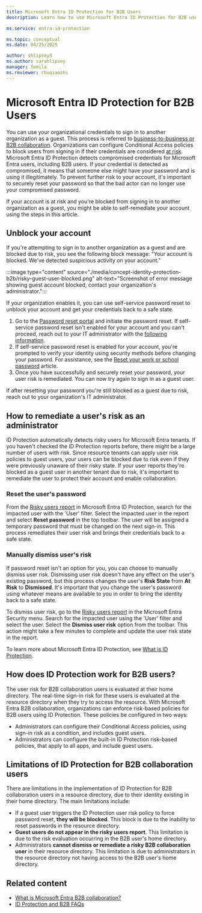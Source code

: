 ```yaml
---
title: Microsoft Entra ID Protection for B2B Users
description: Learn how to use Microsoft Entra ID Protection for B2B users to secure your organization. Discover benefits and steps to unblock accounts.

ms.service: entra-id-protection

ms.topic: conceptual
ms.date: 04/25/2025

author: shlipsey3
ms.author: sarahlipsey
manager: femila
ms.reviewer: chuqiaoshi
---
```

# Microsoft Entra ID Protection for B2B Users

You can use your organizational credentials to sign in to another organization as a guest. This process is referred to [business-to-business or B2B collaboration](../external-id/what-is-b2b.md). Organizations can configure Conditional Access policies to block users from signing in if their credentials are considered [at risk](concept-identity-protection-risks.md). Microsoft Entra ID Protection detects compromised credentials for Microsoft Entra users, including B2B users. If your credential is detected as compromised, it means that someone else might have your password and is using it illegitimately. To prevent further risk to your account, it's important to securely reset your password so that the bad actor can no longer use your compromised password.

If your account is at risk and you're blocked from signing in to another organization as a guest, you might be able to self-remediate your account using the steps in this article.

## Unblock your account

If you're attempting to sign in to another organization as a guest and are blocked due to risk, you see the following block message: "Your account is blocked. We've detected suspicious activity on your account." 

:::image type="content" source="./media/concept-identity-protection-b2b/risky-guest-user-blocked.png" alt-text="Screenshot of error message showing guest account blocked, contact your organization's administrator.":::

If your organization enables it, you can use self-service password reset to unblock your account and get your credentials back to a safe state.

1. Go to the [Password reset portal](https://passwordreset.microsoftonline.com/) and initiate the password reset. If self-service password reset isn't enabled for your account and you can't proceed, reach out to your IT administrator with the [following information](#how-to-remediate-a-users-risk-as-an-administrator).
1. If self-service password reset is enabled for your account, you're prompted to verify your identity using security methods before changing your password. For assistance, see the [Reset your work or school password](https://support.microsoft.com/account-billing/reset-your-work-or-school-password-using-security-info-23dde81f-08bb-4776-ba72-e6b72b9dda9e) article.
1. Once you have successfully and securely reset your password, your user risk is remediated. You can now try again to sign in as a guest user.

If after resetting your password you're still blocked as a guest due to risk, reach out to your organization's IT administrator.

## How to remediate a user's risk as an administrator

ID Protection automatically detects risky users for Microsoft Entra tenants. If you haven't checked the ID Protection reports before, there might be a large number of users with risk. Since resource tenants can apply user risk policies to guest users, your users can be blocked due to risk even if they were previously unaware of their risky state. If your user reports they're blocked as a guest user in another tenant due to risk, it's important to remediate the user to protect their account and enable collaboration. 

### Reset the user's password

From the [Risky users report](https://portal.azure.com/#blade/Microsoft_AAD_IAM/SecurityMenuBlade/RiskyUsers) in Microsoft Entra ID Protection, search for the impacted user with the 'User' filter. Select the impacted user in the report and select **Reset password** in the top toolbar. The user will be assigned a temporary password that must be changed on the next sign-in. This process remediates their user risk and brings their credentials back to a safe state.

### Manually dismiss user's risk

If password reset isn't an option for you, you can choose to manually dismiss user risk. Dismissing user risk doesn't have any effect on the user's existing password, but this process changes the user's **Risk State** from **At Risk** to **Dismissed**. It's important that you change the user's password using whatever means are available to you in order to bring the identity back to a safe state. 

To dismiss user risk, go to the [Risky users report](https://portal.azure.com/#blade/Microsoft_AAD_IAM/SecurityMenuBlade/RiskyUsers) in the Microsoft Entra Security menu. Search for the impacted user using the 'User' filter and select the user. Select the **Dismiss user risk** option from the toolbar. This action might take a few minutes to complete and update the user risk state in the report.

To learn more about Microsoft Entra ID Protection, see [What is ID Protection](overview-identity-protection.md).

## How does ID Protection work for B2B users?

The user risk for B2B collaboration users is evaluated at their home directory. The real-time sign-in risk for these users is evaluated at the resource directory when they try to access the resource. With Microsoft Entra B2B collaboration, organizations can enforce risk-based policies for B2B users using ID Protection. These policies be configured in two ways:

- Administrators can configure their Conditional Access policies, using sign-in risk as a condition, and includes guest users.
- Administrators can configure the built-in ID Protection risk-based policies, that apply to all apps, and include guest users.

## Limitations of ID Protection for B2B collaboration users

There are limitations in the implementation of ID Protection for B2B collaboration users in a resource directory, due to their identity existing in their home directory. The main limitations include:

- If a guest user triggers the ID Protection user risk policy to force password reset, **they will be blocked**. This block is due to the inability to reset passwords in the resource directory.
- **Guest users do not appear in the risky users report**. This limitation is due to the risk evaluation occurring in the B2B user's home directory.
- Administrators **cannot dismiss or remediate a risky B2B collaboration user** in their resource directory. This limitation is due to administrators in the resource directory not having access to the B2B user's home directory.

## Related content

- [What is Microsoft Entra B2B collaboration?](~/external-id/what-is-b2b.md)
- [ID Protection and B2B FAQs](id-protection-faq.yml)
